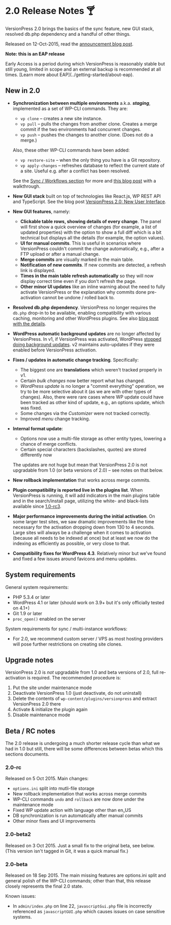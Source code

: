 # 2.0 Release Notes 🍸

VersionPress 2.0 brings the basics of the sync feature, new GUI stack, resolved db.php dependency and a handful of other things.

Released on 12-Oct-2015, read the [announcement blog post](http://blog.versionpress.net/2015/10/versionpress-2-0-released/).


<div class="note">
  <strong>Note: this is an EAP release</strong>
  <p>Early Access is a period during which VersionPress is reasonably stable but still young, limited in scope and an external backup is recommended at all times. [Learn more about EAP](../getting-started/about-eap).</p>
</div>


## New in 2.0

 * **Synchronization between multiple environments** a.k.a. ***staging***, implemented as a set of WP-CLI commands. They are:

   * `vp clone` – creates a new site instance.
   * `vp pull` – pulls the changes from another clone. Creates a merge commit if the two environments had concurrent changes.
   * `vp push` – pushes the changes to another clone. (Does not do a merge.)

    Also, these other WP-CLI commands have been added:

   * `vp restore-site` – when the only thing you have is a Git repository.
   * `vp apply-changes` – refreshes database to reflect the current state of a site. Useful e.g. after a conflict has been resolved.

    See the [Sync / Workflows section](../sync) for more and [this blog post](http://blog.versionpress.net/2015/09/versionpress-2-0-staging/) with a walkthrough.
 * **New GUI stack** built on top of technologies like React.js, WP REST API and TypeScript. See the blog post [VersionPress 2.0: New User Interface](http://blog.versionpress.net/2015/09/versionpress-2-0-new-user-interface/).
 * **New GUI features**, namely:
   * **Clickable table rows, showing details of every change**. The panel will first show a quick overview of changes (for example, a list of updated properties) with the option to show a full diff which is a bit technical but displays all the details (for example, the option values).
   * **UI for manual commits**. This is useful in scenarios where VersionPress couldn't commit the change automatically, e.g., after a FTP upload or after a manual change. 
   * **Merge commits** are visually marked in the main table.
   * **Notification of new commits**. If new commits are detected, a refresh link is displayed.
   * **Times in the main table refresh automatically** so they will now display correct time even if you don't refresh the page.
   * **Other minor UI updates** like an inline warning about the need to fully activate VersionPress or the explanation why commits done pre-activation cannot be undone / rolled back to.
 * **Resolved db.php dependency**. VersionPress no longer requires the `db.php` drop-in to be available, enabling compatibility with various caching, monitoring and other WordPress plugins. See also [blog post with the details](http://blog.versionpress.net/2015/10/the-db-php-issue/).
 * **WordPress automatic background updates** are no longer affected by VersionPress. In v1, if VersionPress was activated, WordPress [stopped doing background updates](https://codex.wordpress.org/Configuring_Automatic_Background_Updates). v2 maintains auto-updates if they were enabled before VersionPress activation.
 * **Fixes / updates in automatic change tracking**. Specifically:
   * The biggest one are **translations** which weren't tracked properly in v1.
   * Certain *bulk changes* now better report what has changed.
   * *WordPress update* is no longer a "commit everything" operation, we try to be more selective about it (as we are with other types of changes). Also, there were rare cases where WP update could have been tracked as other kind of update, e.g., an options update, which was fixed.
   * Some changes via the *Customizer* were not tracked correctly.
   * Improved *menu* change tracking.
 * **Internal format update**:
    * Options now use a multi-file storage as other entity types, lowering a chance of merge conflicts.
    * Certain special characters (backslashes, quotes) are stored differently now
    
    The updates are not huge but mean that VersionPress 2.0 is not upgradable from 1.0 (or beta versions of 2.0) – see notes on that below.
 * **New rollback implementation** that works across merge commits.
 * **Plugin compatibility is reported live in the plugins list**. When VersionPress is running, it will add indicators in the main plugins table and in the search/install page, utilizing the white- and black-lists available since [1.0-rc3](./1.0-rc3).
 * **Major performance improvements during the initial activation**. On some larger test sites, we saw dramatic improvements like the time necessary for the activation dropping down from 130 to 4 seconds. Large sites will always be a challenge when it comes to activation (because all needs to be indexed at once) but at least we now do the indexing as efficiently as possible, or very close to that.
 * **Compatibility fixes for WordPress 4.3**. Relatively minor but we've found and fixed a few issues around favicons and menu updates.
 

## System requirements

General system requirements:

 - PHP 5.3.4 or later
 - WordPress 4.1 or later (should work on 3.9+ but it's only officially tested on 4.1+)
 - Git 1.9 or later
 - `proc_open()` enabled on the server

System requirements for sync / multi-instance workflows:

 - For 2.0, we recommend custom server / VPS as most hosting providers will pose further restrictions on creating site clones.


## Upgrade notes

VersionPress 2.0 is *not* upgradable from 1.0 and beta versions of 2.0, full re-activation is required. The recommended procedure is:

 1. Put the site under maintenance mode
 2. Deactivate VersionPress 1.0 (just deactivate, do not uninstall)
 3. Delete the contents of `wp-content/plugins/versionpress` and extract VersionPress 2.0 there
 4. Activate & initialize the plugin again
 5. Disable maintenance mode


## Beta / RC notes

The 2.0 release is undergoing a much shorter release cycle than what we had in 1.0 but still, there will be some differences between betas which this sections documents.

### 2.0-rc

Released on 5 Oct 2015. Main changes:

 - `options.ini` split into mutli-file storage
 - New rollback implementation that works across merge commits 
 - WP-CLI commands `undo` and `rollback` are now done under the maintenance mode
 - Fixed WP update action with language other than en_US
 - DB synchronization is run automatically after manual commits
 - Other minor fixes and UI improvements

### 2.0-beta2

Released on 3 Oct 2015. Just a small fix to the original beta, see below. (This version isn't tagged in Git, it was a quick manual fix.)

### 2.0-beta

Released on 18 Sep 2015. The main missing features are options.ini split and general polish of the WP-CLI commands; other than that, this release closely represents the final 2.0 state.

Known issues:

 - In `admin/index.php` on line 22, `javascriptGui.php` file is incorrectly referenced as `javascriptGUI.php` which causes issues on case sensitive systems. 
